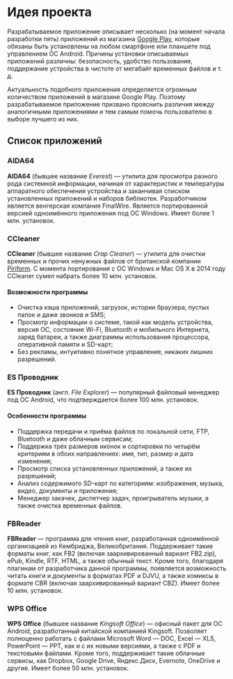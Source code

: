 # Идея проекта

Разрабатываемое приложение описывает несколько (на момент начала разработки пять) приложений из магазина [Google Play](https://play.google.com "Google Play"), которые обязаны быть установлены на любом смартфоне или планшете под управлением ОС Android. Причины установки описываемых приложений различны: безопасность, удобство пользования, поддержание устройства в чистоте от мегабайт временных файлов и т. д.

Актуальность подобного приложения определяется огромным количеством приложений в магазине Google Play. Поэтому разрабатываемое приложение призвано прояснить различия между аналогичными приложениями и тем самым помочь пользователю в выборе лучшего из них.

## Список приложений

### AIDA64

**AIDA64** (бывшее название _Everest_) — утилита для просмотра разного рода системной информации, начиная от характеристик и температуры аппаратного обеспечения устройства и заканчивая списком установленных приложений и наборов библиотек. Разработчиком является венгерская компания FinalWire. Является портированной версией одноимённого приложения под ОС Windows. Имеет более 1 млн. установок.

### CCleaner

**CCleaner** (бывшее название _Crap Cleaner_) — утилита для очистки временных и прочих ненужных файлов от британской компании [Piriform](http://www.piriform.com "Piriform"). С момента портирования с ОС Windows и Mac OS X в 2014 году CCleaner сумел набрать более 10 млн. установок.

#### Возможности программы

* Очистка кэша приложений, загрузок, истории браузера, пустых папок и даже звонков и SMS;
* Просмотр информации о системе, такой как модель устройства, версия ОС, состояние Wi-Fi, Bluetooth и мобильного Интернета, заряд батареи, а также диаграммы использования процессора, оперативной памяти и SD-карт;
* Без рекламы, интуитивно понятное управление, никаких лишних разрешений.

### ES Проводник

**ES Проводник** (англ. _File Explorer_) — популярный файловый менеджер под ОС Android, что подтверждается более 100 млн. установок.

#### Особенности программы

* Поддержка передачи и приёма файлов по локальной сети, FTP, Bluetooth и даже облачным сервисам;
* Поддержка трёх размеров иконок и сортировки по четырём критериям в обоих направлениях: имя, тип, размер и дата изменения;
* Просмотр списка установленных приложений, а также их разрешений;
* Анализ содержимого SD-карт по категориям: изображения, музыка, видео, документы и приложения;
* Менеджер закачек, диспетчер задач, проигрыватель музыки, а также очистка временных файлов.

### FBReader

**FBReader** — программа для чтения книг, разработанная одноимённой организацией из Кембриджа, Великобритания. Поддерживает такие форматы книг, как FB2 (включая заархивированный вариант FB2.zip), ePub, Kindle, RTF, HTML, а также обычный текст. Кроме того, благодаря плагинам от разработчика данной программы, появляется возможность читать книги и документы в форматах PDF и DJVU, а также комиксы в формате CBR (включая заархивированный вариант CBZ). Имеет более 10 млн. установок.

### WPS Office

**WPS Office** (бывшее название _Kingsoft Office_) — офисный пакет для ОС Android, разработанный китайской компанией Kingsoft. Позволяет полноценно работать с файлами Microsoft Word — DOC, Excel — XLS, PowerPoint — PPT, как и с их новыми версиями, а также с PDF и текстовыми файлами. Кроме того, поддерживает такие облачные сервисы, как Dropbox, Google Drive, Яндекс.Диск, Evernote, OneDrive и другие. Имеет более 50 млн. установок.
